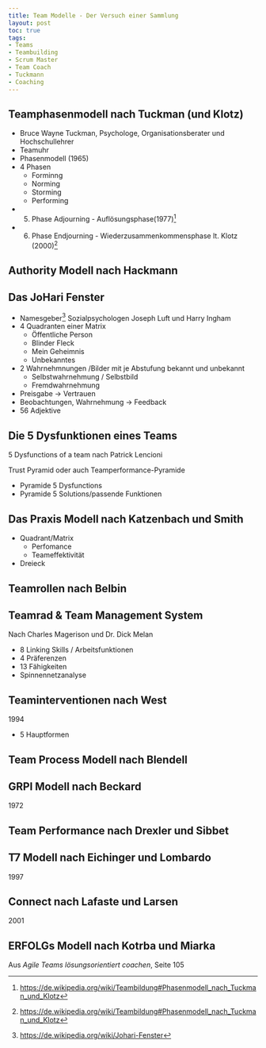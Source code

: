 ```yaml
---
title: Team Modelle - Der Versuch einer Sammlung
layout: post
toc: true
tags:
- Teams
- Teambuilding
- Scrum Master
- Team Coach
- Tuckmann
- Coaching
---
```

<!--break-->
## Teamphasenmodell nach Tuckman (und Klotz)

- Bruce Wayne Tuckman,  Psychologe, Organisationsberater und Hochschullehrer 
- Teamuhr
- Phasenmodell (1965)
- 4 Phasen
  - Forminng
  - Norming
  - Storming 
  - Performing
- 5. Phase Adjourning - Auflösungsphase(1977)[^tuckman-klotz] 
- 6. Phase Endjourning - Wiederzusammenkommensphase lt. Klotz (2000)[^tuckman-klotz]

## Authority Modell nach Hackmann

## Das JoHari Fenster

- Namesgeber[^johari] Sozialpsychologen Joseph Luft und Harry Ingham
- 4 Quadranten einer Matrix
  - Öffentliche Person
  - Blinder Fleck
  - Mein Geheimnis
  - Unbekanntes
- 2 Wahrnehmnungen /Bilder mit je Abstufung bekannt und unbekannt
  - Selbstwahrnehmung / Selbstbild
  - Fremdwahrnehmung
- Preisgabe -> Vertrauen
- Beobachtungen, Wahrnehmung -> Feedback
- 56 Adjektive 

## Die 5 Dysfunktionen eines Teams 
 
5 Dysfunctions of a team nach Patrick Lencioni

Trust Pyramid oder auch Teamperformance-Pyramide 
- Pyramide 5 Dysfunctions
- Pyramide 5 Solutions/passende Funktionen

## Das Praxis Modell nach Katzenbach und Smith

- Quadrant/Matrix 
  - Perfomance 
  - Teameffektivität
- Dreieck

## Teamrollen nach Belbin

## Teamrad & Team Management System

Nach Charles Magerison und Dr. Dick Melan
- 8 Linking Skills / Arbeitsfunktionen
- 4 Präferenzen 
- 13 Fähigkeiten
- Spinnennetzanalyse

## Teaminterventionen nach West

1994 
- 5 Hauptformen

## Team Process Modell nach Blendell

## GRPI Modell nach Beckard

1972

## Team Performance nach Drexler und Sibbet

## T7 Modell nach Eichinger und Lombardo

1997

## Connect nach Lafaste und Larsen

2001

## ERFOLGs Modell nach Kotrba und Miarka

Aus *Agile Teams lösungsorientiert coachen*, Seite 105


[^tuckman-klotz]: <https://de.wikipedia.org/wiki/Teambildung#Phasenmodell_nach_Tuckman_und_Klotz>
[^johari]: <https://de.wikipedia.org/wiki/Johari-Fenster>
